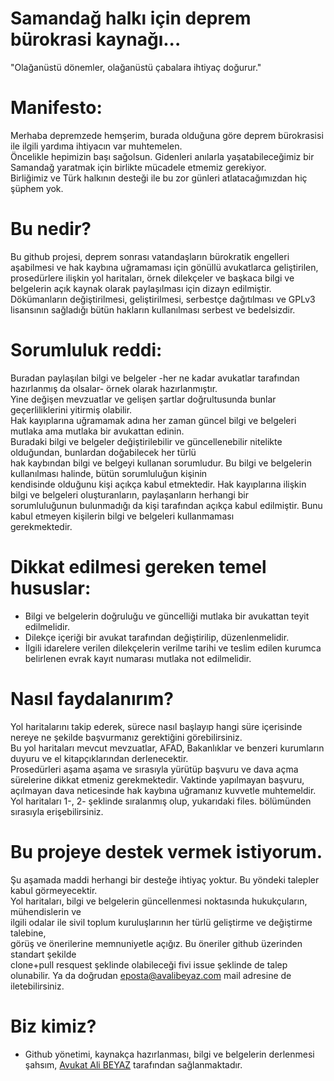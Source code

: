 # Samandağ halkı için deprem bürokrasi kaynağı...  
  
"Olağanüstü dönemler, olağanüstü çabalara ihtiyaç doğurur."  
  
# Manifesto:
Merhaba depremzede hemşerim, burada olduğuna göre deprem bürokrasisi ile ilgili yardıma ihtiyacın var muhtemelen.  
Öncelikle hepimizin başı sağolsun. Gidenleri anılarla yaşatabileceğimiz bir Samandağ yaratmak için birlikte mücadele etmemiz gerekiyor.   
Birliğimiz ve Türk halkının desteği ile bu zor günleri atlatacağımızdan hiç şüphem yok.  
  
# Bu nedir?  
Bu github projesi, deprem sonrası vatandaşların bürokratik engelleri aşabilmesi ve hak kaybına uğramaması için gönüllü avukatlarca geliştirilen,  
prosedürlere ilişkin yol haritaları, örnek dilekçeler ve başkaca bilgi ve belgelerin açık kaynak olarak paylaşılması için dizayn edilmiştir.  
Dökümanların değiştirilmesi, geliştirilmesi, serbestçe dağıtılması ve GPLv3 lisansının sağladığı bütün hakların kullanılması serbest ve bedelsizdir.  
  
# Sorumluluk reddi:  
Buradan paylaşılan bilgi ve belgeler -her ne kadar avukatlar tarafından hazırlanmış da olsalar- örnek olarak hazırlanmıştır.  
Yine değişen mevzuatlar ve gelişen şartlar doğrultusunda bunlar geçerliliklerini yitirmiş olabilir.  
Hak kayıplarına uğramamak adına her zaman güncel bilgi ve belgeleri mutlaka ama mutlaka bir avukattan edinin.  
Buradaki bilgi ve belgeler değiştirilebilir ve güncellenebilir nitelikte olduğundan, bunlardan doğabilecek her türlü  
hak kaybından bilgi ve belgeyi kullanan sorumludur. Bu bilgi ve belgelerin kullanılması halinde, bütün sorumluluğun kişinin  
kendisinde olduğunu kişi açıkça kabul etmektedir. Hak kayıplarına ilişkin bilgi ve belgeleri oluşturanların, paylaşanların herhangi bir  
sorumluluğunun bulunmadığı da kişi tarafından açıkça kabul edilmiştir. Bunu kabul etmeyen kişilerin bilgi ve belgeleri kullanmaması  
gerekmektedir.  
  
# Dikkat edilmesi gereken temel hususlar:  
- Bilgi ve belgelerin doğruluğu ve güncelliği mutlaka bir avukattan teyit edilmelidir.  
- Dilekçe içeriği bir avukat tarafından değiştirilip, düzenlenmelidir.  
- İlgili idarelere verilen dilekçelerin verilme tarihi ve teslim edilen kurumca belirlenen evrak kayıt numarası mutlaka not edilmelidir.  
  
# Nasıl faydalanırım?  
Yol haritalarını takip ederek, sürece nasıl başlayıp hangi süre içerisinde nereye ne şekilde başvurmanız gerektiğini görebilirsiniz.  
Bu yol haritaları mevcut mevzuatlar, AFAD, Bakanlıklar ve benzeri kurumların duyuru ve el kitapçıklarından derlenecektir.  
Prosedürleri aşama aşama ve sırasıyla yürütüp başvuru ve dava açma sürelerine dikkat etmeniz gerekmektedir. Vaktinde yapılmayan başvuru,  
açılmayan dava neticesinde hak kaybına uğramanız kuvvetle muhtemeldir.  Yol haritaları 1-, 2- şeklinde sıralanmış olup, yukarıdaki files. 
bölümünden sırasıyla erişebilirsiniz.  
  
# Bu projeye destek vermek istiyorum.  
Şu aşamada maddi herhangi bir desteğe ihtiyaç yoktur. Bu yöndeki talepler kabul görmeyecektir.  
Yol haritaları, bilgi ve belgelerin güncellenmesi noktasında hukukçuların, mühendislerin ve  
ilgili odalar ile sivil toplum kuruluşlarının her türlü geliştirme ve değiştirme talebine,  
görüş ve önerilerine memnuniyetle açığız. Bu öneriler github üzerinden standart şekilde  
clone+pull resquest şeklinde olabileceği fivi issue şeklinde de talep olunabilir. Ya da doğrudan eposta@avalibeyaz.com mail adresine de iletebilirsiniz.  
  
# Biz kimiz?  
- Github yönetimi, kaynakça hazırlanması, bilgi ve belgelerin derlenmesi şahsım, [Avukat Ali BEYAZ](https://avalibeyaz.com) tarafından sağlanmaktadır. 
